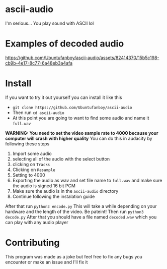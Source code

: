 # ascii-audio
I'm serious... You play sound with ASCII lol

# Examples of decoded audio
https://github.com/Ubuntufanboy/ascii-audio/assets/82414370/15b5c198-cb9b-4e17-8c77-6a48eb3a4afa

# Install

If you want to try it out yourself you can install it like this
- ``git clone https://github.com/Ubuntufanboy/ascii-audio``
- Then run ``cd ascii-audio``
- At this point you are going to want to find some audio and name it ``full.wav``

**WARNING: You need to set the video sample rate to 4000 because your computer will crash with higher quality**
You can do this in audacity by following these steps
1. Import some audio
2. selecting all of the audio with the select button
3. clicking on ``Tracks``
4. Clicking on ``Resample``
5. Setting to 4000
6. Exporting the audio as wav and set file name to ``full.wav`` and make sure the audio is signed 16 bit PCM
7. Make sure the audio is in the ``ascii-audio`` directory
8. Continue following the instalation guide

After that run
``python3 encode.py``
This will take a while depending on your hardware and the length of the video. Be pateint!
Then run ``python3 decode.py``
After that you should have a file named ``decoded.wav`` which you can play with any audio player

# Contributing

This program was made as a joke but feel free to fix any bugs you encounter or make an issue and I'll fix it

